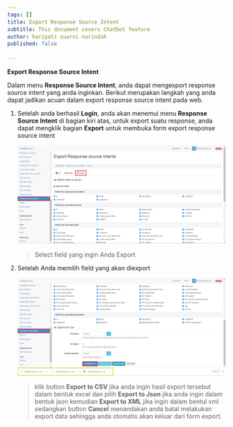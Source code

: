 ```yaml
---
tags: []
title: Export Response Source Intent
subtitle: This document covers Chatbot feature
author: hariyati suarni nurindah
published: false

---
```

**Export Response Source Intent**

Dalam menu **Response Source Intent**, anda dapat mengexport response source intent yang anda inginkan. Berikut merupakan langkah yang anda dapat jadikan acuan dalam export response source intent pada web.

1. Setelah anda berhasil **Login**, anda akan menemui menu **Response Source Intent** di bagian kiri atas, untuk export suatu response, anda dapat mengklik bagian **Export** untuk membuka form export response source intent

   ![](/uploads/responsesourceintents6.PNG)

   > Select field yang ingin Anda Export
2. Setelah Anda memilih field yang akan diexport

   ![](/uploads/responsesourceintents7.PNG)

   > klik button **Export to CSV** jika anda ingin hasil export tersebut dalam bentuk excel dan pilih **Export to Json** jika anda ingin dalam bentuk json kemudian **Export to XML** jika ingin dalam bentul xml sedangkan button **Cancel** menandakan anda batal melakukan export data sehingga anda otomatis akan keluar dari form export.